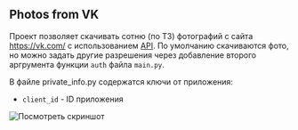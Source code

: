 ## Photos from VK

Проект позволяет скачивать сотню (по ТЗ) фотографий с сайта https://vk.com/ с использованием [API](https://vk.com/dev.php?method=first_guide).
По умолчанию скачиваются фото, но можно задать другие разрешения через добавление второго аргрумента функции <code>auth</code> файла <code>main.py</code>.

В файле private_info.py содержатся ключи от приложения:
* <code>client_id</code> - ID приложения  

![Посмотреть скриншот](http://i.imgur.com/J5lRizg.png)

